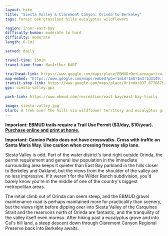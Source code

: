 ```yaml
---
layout: hike
title: "Siesta Valley & Claremont Canyon: Orinda to Berkeley"
tags: forest oak grassland hills eucalyptus wildflowers

region: inner-east-bay
difficulty-human: moderate to hard
difficulty: moderate
length: 6.1mi

served: daily

travel-time: 15min
travel-time-from: MacArthur BART

trailhead-link: https://www.google.com/maps/place/EBMUD+De+Laveaga+trailhead/@37.8798442,-122.1877036,17z/data=!4m6!3m5!1s0x80857d058454485f:0x2b710e8294892b59!8m2!3d37.880693!4d-122.1879556!16s%2Fg%2F11swk09yn6!5m1!1e4
map-embed: "https://www.google.com/maps/embed?pb=!1m14!1m8!1m3!1d3149.164128374172!2d-122.1877036!3d37.8798442!3m2!1i1024!2i768!4f13.1!3m3!1m2!1s0x80857d058454485f%3A0x2b710e8294892b59!2sEBMUD%20De%20Laveaga%20trailhead!5e0!3m2!1sen!2sus!4v1687410120664!5m2!1sen!2sus"
transit-stop-link: https://www.google.com/maps/place/Orinda/@37.8776679,-122.1837661,17z/data=!4m6!3m5!1s0x80857d28db940f59:0x7e2560a8eaf12a3!8m2!3d37.8784774!4d-122.1836847!16s%2Fg%2F1jkymbdfk!5m1!1e4
gpx: siesta-valley.gpx

park-link: https://www.ebmud.com/recreation/east-bay/east-bay-trails

image: siesta-valley.jpg
blurb: A trek over the hills via wildflower territory and eucalyptus groves with views of the city, Berkeley, and inland.
---
```


**Important: EBMUD trails require a Trail Use Permit ($3/day, $10/year). [Purchase online and print at home.](https://www.ebmud.com/recreation/550)**

**Important: Camino Pablo does not have crosswalks. Cross with traffic on Santa Maria Way. Use caution when crossing freeway slip lane.**

Siesta Valley is odd. Part of the water district's land right outside Orinda, the permit requirement and general low population in the immediate surrounding area keeps it quieter than East Bay parkland in the hills closer to Berkeley and Oakland, but the views from the shoulder of the valley are no less impressive. If it weren't for the Wilder Ranch subdivision, you'd barely know you're in the middle of one of the country's biggest metropolitan areas.

The initial climb out of Orinda can seem steep, and the EBMUD gravel maintenance road is perhaps maintained more for practicality than scenery, but the views right before dipping over into Siesta Valley of the Carquines Strait and the reservoirs north of Orinda are fantastic, and the tranquility of the valley itself even moreso. After hiking past a eucalyptus grove and into Cal's hill land, a steep descent down through Claremont Canyon Regional Preserve back into Berkeley awaits.